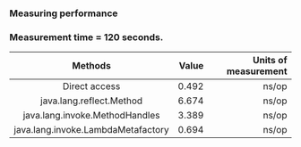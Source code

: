 ### Measuring performance
### Measurement time = 120 seconds.

|              Methods               | Value | Units of measurement |
|:----------------------------------:|------:|---------------------:|
|           Direct access            | 0.492 |                ns/op |
|      java.lang.reflect.Method      | 6.674 |                ns/op |
|   java.lang.invoke.MethodHandles   | 3.389 |                ns/op |
| java.lang.invoke.LambdaMetafactory | 0.694 |                ns/op |